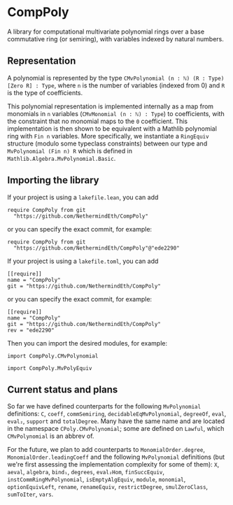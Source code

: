 # CompPoly

A library for computational multivariate polynomial rings over a base commutative ring (or semiring), with variables indexed by natural numbers.

## Representation

A polynomial is represented by the type `CMvPolynomial (n : ℕ) (R : Type) [Zero R] : Type`, where `n` is the number of variables (indexed from 0) and `R` is the type of coefficients. 

This polynomial representation is implemented internally as a map from monomials in `n` variables (`CMvMonomial (n : ℕ) : Type`) to coefficients, with the constraint that no monomial maps to the `0` coefficient.
This implementation is then shown to be equivalent with a Mathlib polynomial ring with `Fin n` variables. More specifically, we instantiate a `RingEquiv` structure (modulo some typeclass constraints) between our type and `MvPolynomial (Fin n) R` which is defined in `Mathlib.Algebra.MvPolynomial.Basic`.

## Importing the library

If your project is using a `lakefile.lean`, you can add
```
require CompPoly from git
  "https://github.com/NethermindEth/CompPoly"
```
or you can specify the exact commit, for example:
```
require CompPoly from git
  "https://github.com/NethermindEth/CompPoly"@"ede2290"
```
If your project is using a `lakefile.toml`, you can add
```
[[require]]
name = "CompPoly"
git = "https://github.com/NethermindEth/CompPoly"
```
or you can specify the exact commit, for example:
```
[[require]]
name = "CompPoly"
git = "https://github.com/NethermindEth/CompPoly"
rev = "ede2290"
```

Then you can import the desired modules, for example:
```lean
import CompPoly.CMvPolynomial
```
```lean
import CompPoly.MvPolyEquiv
```

## Current status and plans

So far we have defined counterparts for the following `MvPolynomial` definitions:
`C`, `coeff`, `commSemiring`, `decidableEqMvPolynomial`, `degreeOf`, `eval`, `eval₂`, `support` and `totalDegree`. Many have the same name and are located in the namespace `CPoly.CMvPolynomial`; some are defined on `Lawful`, which `CMvPolynomial` is an abbrev of.

For the future, we plan to add counterparts to `MonomialOrder.degree`, `MonomialOrder.leadingCoeff` and the following `MvPolynomial` definitions (but we're first assessing the implementation complexity for some of them): `X`, `aeval`, `algebra`, `bind₁`, `degrees`, `eval₂Hom`, `finSuccEquiv`, `instCommRingMvPolynomial`, `isEmptyAlgEquiv`, `module`, `monomial`, `optionEquivLeft`, `rename`, `renameEquiv`, `restrictDegree`, `smulZeroClass`, `sumToIter`, `vars`.

